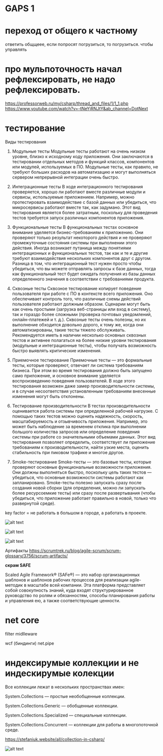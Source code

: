 # GAPS 1

# переход от общего к частному
ответить общщеее, если попросят погрузиться, то погрузиться. чтобы управлять






# про мульпоточность начал рефлексировать, не надо рефлексировать.
https://professorweb.ru/my/csharp/thread_and_files/1/1_1.php
https://www.youtube.com/watch?v=-tNeYjRNJtY&ab_channel=DotNext


# тестирование
Виды тестирования
1. Модульные тесты
Модульные тесты работают на очень низком уровне, близко к исходному коду приложения. Они заключаются в тестировании отдельных методов и функций классов, компонентов или модулей, используемых в ПО. Модульные тесты, как правило, не требуют больших расходов на автоматизацию и могут выполняться сервером непрерывной интеграции очень быстро.

2. Интеграционные тесты
В ходе интеграционного тестирования проверяется, хорошо ли работают вместе различные модули и сервисы, используемые приложением. Например, можно протестировать взаимодействие с базой данных или убедиться, что микросервисы работают вместе так, как задумано. Этот вид тестирования является более затратным, поскольку для проведения тестов требуется запуск различных компонентов приложения.

3. Функциональные тесты
В функциональных тестах основное внимание уделяется бизнес-требованиям к приложению. Они проверяют только результат некоторого действия и не проверяют промежуточные состояния системы при выполнении этого действия.
Иногда возникает путаница между понятиями интеграционных и функциональных тестов, так как и те и другие требуют взаимодействия нескольких компонентов друг с другом. Разница в том, что интеграционный тест нужен просто чтобы убедиться, что вы можете отправлять запросы к базе данных, тогда как функциональный тест будет ожидать получения из базы данных определенного значения в соответствии с требованиями продукта.

4. Сквозные тесты
Сквозное тестирование копирует поведение пользователя при работе с ПО в контексте всего приложения. Оно обеспечивает контроль того, что различные схемы действий пользователя работают должным образом. Сценарии могут быть как очень простыми (загрузка веб-страницы или вход в систему), так и гораздо более сложными (проверка почтовых уведомлений, онлайн-платежей и т. д.).
Сквозные тесты очень полезны, но их выполнение обходится довольно дорого, к тому же, когда они автоматизированы, такие тесты тяжело обслуживать. Рекомендуется иметь в наличии несколько основных сквозных тестов и активнее полагаться на более низкие уровни тестирования (модульные и интеграционные тесты), чтобы получать возможность быстро выявлять критические изменения.

5. Приемочное тестирование
Приемочные тесты — это формальные тесты, которые проверяют, отвечает ли система требованиям бизнеса. При этом во время тестирования должно быть запущено само приложение, и основное внимание уделяется воспроизведению поведения пользователей. В ходе этого тестирования возможен даже замер производительности системы, и в случае несоответствия установленным требованиям внесенные изменения могут быть отклонены.

6. Тестирование производительности
В тестах производительности оценивается работа системы при определенной рабочей нагрузке. С помощью таких тестов можно оценить надежность, скорость, масштабируемость и отзывчивость приложения. Например, это может быть наблюдение за временем отклика при выполнении большого количества запросов или определение поведения системы при работе со значительными объемами данных. Этот вид тестирования позволяет определить, соответствует ли приложение требованиям к производительности, найти узкие места, оценить стабильность при пиковом трафике и многое другое.

7. Smoke-тестирование
Smoke-тесты — это базовые тесты, которые проверяют основные функциональные возможности приложения. Они должны выполняться быстро, поскольку цель таких тестов — убедиться, что основные возможности системы работают как запланировано.
Smoke-тесты полезно запускать сразу после создания новой сборки (для определения, можно ли запускать более ресурсоемкие тесты) или сразу после развертывания (чтобы убедиться, что приложение работает правильно в новой, только что развернутой среде).



key factor = не работать в большом в городе, а работать в проекте.


![alt text](https://static.probusiness.by/n/04/6/skram_master_1.jpg)

![alt text](https://finswin.com/netcat_files/userfiles/Proektoved/Metody/38.jpg)


![alt text](
https://www.slideteam.net/media/catalog/product/cache/1280x720/s/c/scrum_process_framework_agile_scrum_artifacts_slide01.jpg)


Артифакты 
https://scrumtrek.ru/blog/agile-scrum/scrum-glossary/3756/scrum-artifacts/

**скрам SAFE**

Scaled Agile Framework® (SAFe®) — это набор организационных шаблонов и шаблонов рабочих процессов для реализации agile-методик в масштабе всей компании. Эта платформа представляет собой совокупность знаний, куда входят структурированное руководство по ролям и обязанностям, способы планирования работы и управления ею, а также соответствующие ценности.




# net core

filter midlleware

wcf (биндинги)
net.pipe



# индексирумые коллекции и не индескирумые колекции
Все коллекции лежат в нескольких пространствах имен:

System.Collections — простые необобщенные коллекции.

System.Collections.Generic — обобщенные коллекции.

System.Collections.Specialized — специальные коллекции.

System.Collections.Concurrent — коллекции для работы в многопоточной среде.

https://stefaniuk.website/all/collection-in-csharp/

![alt text](https://stefaniuk.website/pictures/collection-compexity-4.png)

